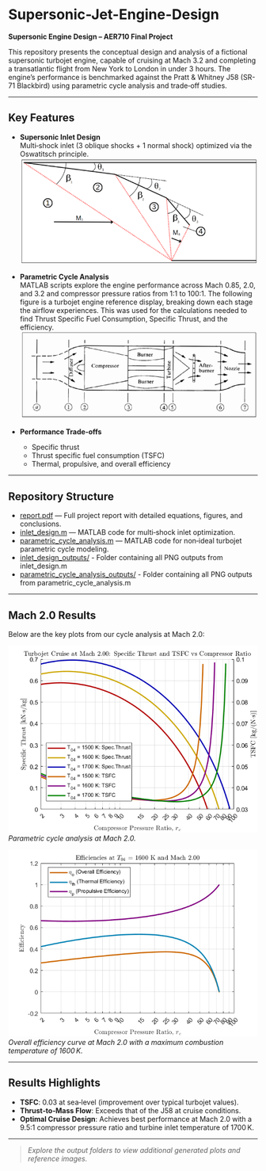 # Supersonic-Jet-Engine-Design

**Supersonic Engine Design – AER710 Final Project**

This repository presents the conceptual design and analysis of a fictional supersonic turbojet engine, capable of cruising at Mach 3.2 and completing a transatlantic flight from New York to London in under 3 hours. The engine’s performance is benchmarked against the Pratt & Whitney J58 (SR-71 Blackbird) using parametric cycle analysis and trade‑off studies.

---

## Key Features

- **Supersonic Inlet Design**  
  Multi‑shock inlet (3 oblique shocks + 1 normal shock) optimized via the Oswatitsch principle.  
  ![inlet_ref](inlet_design_outputs/inlet_ref.png)

- **Parametric Cycle Analysis**  
  MATLAB scripts explore the engine performance across Mach 0.85, 2.0, and 3.2 and compressor pressure ratios from 1:1 to 100:1. The following figure is a turbojet engine reference display, breaking down each stage the     airflow experiences. This was used for the calculations needed to find Thrust Specific Fuel Consumption, Specific Thrust, and the efficiency. 
  ![engine_ref](parametric_cycle_analysis_outputs/eng_ref.png)

- **Performance Trade‑offs**  
  - Specific thrust  
  - Thrust specific fuel consumption (TSFC)  
  - Thermal, propulsive, and overall efficiency

---

## Repository Structure

- [report.pdf](./report.pdf) — Full project report with detailed equations, figures, and conclusions.  
- [inlet_design.m](./inlet_design.m) — MATLAB code for multi‑shock inlet optimization.  
- [parametric_cycle_analysis.m](./parametric_cycle_analysis.m) — MATLAB code for non‑ideal turbojet parametric cycle modeling.  
- [inlet_design_outputs/](./inlet_design_outputs/) - Folder containing all PNG outputs from inlet_design.m
- [parametric_cycle_analysis_outputs/](./parametric_cycle_analysis_outputs/) - Folder containing all PNG outputs from parametric_cycle_analysis.m

---

## Mach 2.0 Results

Below are the key plots from our cycle analysis at Mach 2.0:

![Parametric Cycle Analysis at Mach 2.0](parametric_cycle_analysis_outputs/pca_m2.png)  
*Parametric cycle analysis at Mach 2.0.*

![Efficiency at Mach 2.0, Tt4 = 1600 K](parametric_cycle_analysis_outputs/eff_m2_1600k.png)  
*Overall efficiency curve at Mach 2.0 with a maximum combustion temperature of 1600 K.*

---

## Results Highlights

- **TSFC**: 0.03 at sea‑level (improvement over typical turbojet values).  
- **Thrust‑to‑Mass Flow**: Exceeds that of the J58 at cruise conditions.  
- **Optimal Cruise Design**: Achieves best performance at Mach 2.0 with a 9.5:1 compressor pressure ratio and turbine inlet temperature of 1700 K.

---

> _Explore the output folders to view additional generated plots and reference images._
